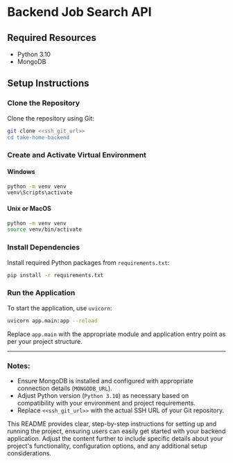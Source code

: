 
# Backend Job Search API

## Required Resources

- Python 3.10
- MongoDB

## Setup Instructions

### Clone the Repository

Clone the repository using Git:

```bash
git clone <<ssh_git_url>>
cd take-home-backend
```

### Create and Activate Virtual Environment

#### Windows

```bash
python -m venv venv
venv\Scripts\activate
```

#### Unix or MacOS

```bash
python -m venv venv
source venv/bin/activate
```

### Install Dependencies

Install required Python packages from `requirements.txt`:

```bash
pip install -r requirements.txt
```

### Run the Application

To start the application, use `uvicorn`:

```bash
uvicorn app.main:app --reload
```

Replace `app.main` with the appropriate module and application entry point as per your project structure.

---

### Notes:

- Ensure MongoDB is installed and configured with appropriate connection details (`MONGODB_URL`).
- Adjust Python version (`Python 3.10`) as necessary based on compatibility with your environment and project requirements.
- Replace `<<ssh_git_url>>` with the actual SSH URL of your Git repository.

This README provides clear, step-by-step instructions for setting up and running the project, ensuring users can easily get started with your backend application. Adjust the content further to include specific details about your project's functionality, configuration options, and any additional setup considerations.